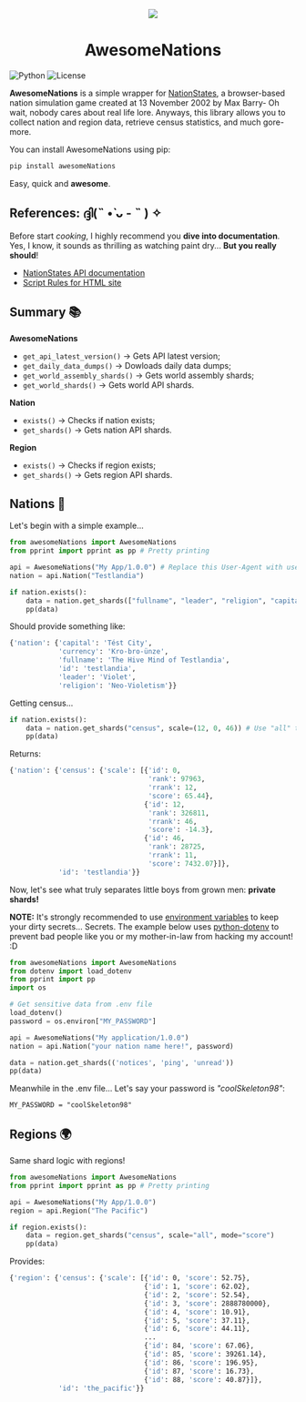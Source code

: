 <p align="center">
  <img src="https://i.imgur.com/yQ9gI82.png" />
</p>

<h1 align="center">AwesomeNations</h1>

![Python](https://img.shields.io/badge/python-3.10%2B-blue)
![License](https://img.shields.io/badge/license-MIT-green)

**AwesomeNations** is a simple wrapper for [NationStates](https://www.nationstates.net), a browser-based nation simulation game created at 13 November 2002 by Max Barry- Oh wait, nobody cares about real life lore. Anyways, this library allows you to collect nation and region data, retrieve census statistics, and much gore- more.

You can install AwesomeNations using pip:

``` bash
pip install awesomeNations
```

Easy, quick and **awesome**.

## References: ദ്ദി(˵ •̀ ᴗ - ˵ ) ✧

Before start *cooking*, I highly recommend you **dive into documentation**. Yes, I know, it sounds as thrilling as watching paint dry... **But you really should**!

- [NationStates API documentation](https://www.nationstates.net/pages/api.html)
- [Script Rules for HTML site](https://forum.nationstates.net/viewtopic.php?p=16394966#p16394966)

## Summary 📚

**AwesomeNations**
- `get_api_latest_version()` -> Gets API latest version;
- `get_daily_data_dumps()` -> Dowloads daily data dumps;
- `get_world_assembly_shards()` -> Gets world assembly shards;
- `get_world_shards()` -> Gets world API shards.

**Nation**
- `exists()` -> Checks if nation exists;
- `get_shards()` -> Gets nation API shards.

**Region**
- `exists()` -> Checks if region exists;
- `get_shards()` -> Gets region API shards.

## Nations 🚩

Let's begin with a simple example...

``` python
from awesomeNations import AwesomeNations
from pprint import pprint as pp # Pretty printing

api = AwesomeNations("My App/1.0.0") # Replace this User-Agent with useful info.
nation = api.Nation("Testlandia")

if nation.exists():
    data = nation.get_shards(["fullname", "leader", "religion", "capital", "currency"])
    pp(data)
```

Should provide something like:

``` bash
{'nation': {'capital': 'Tést City',
            'currency': 'Kro-bro-ünze',
            'fullname': 'The Hive Mind of Testlandia',
            'id': 'testlandia',
            'leader': 'Violet',
            'religion': 'Neo-Violetism'}}
```

Getting census...

``` python
if nation.exists():
    data = nation.get_shards("census", scale=(12, 0, 46)) # Use "all" to get all censuses!
    pp(data)
```

Returns:

``` python
{'nation': {'census': {'scale': [{'id': 0,
                                  'rank': 97963,
                                  'rrank': 12,
                                  'score': 65.44},
                                 {'id': 12,
                                  'rank': 326811,
                                  'rrank': 46,
                                  'score': -14.3},
                                 {'id': 46,
                                  'rank': 28725,
                                  'rrank': 11,
                                  'score': 7432.07}]},
            'id': 'testlandia'}}
```

Now, let's see what truly separates little boys from grown men: **private shards!**

**NOTE:** It's strongly recommended to use [environment variables](https://dev.to/jakewitcher/using-env-files-for-environment-variables-in-python-applications-55a1) to keep your dirty secrets... Secrets. The example below uses [python-dotenv](https://pypi.org/project/python-dotenv/) to prevent bad people like you or my mother-in-law from hacking my account! :D

``` python
from awesomeNations import AwesomeNations
from dotenv import load_dotenv
from pprint import pp
import os

# Get sensitive data from .env file
load_dotenv()
password = os.environ["MY_PASSWORD"]

api = AwesomeNations("My application/1.0.0")
nation = api.Nation("your nation name here!", password)

data = nation.get_shards(('notices', 'ping', 'unread'))
pp(data)
```

Meanwhile in the .env file... Let's say your password is *"coolSkeleton98"*:

`MY_PASSWORD = "coolSkeleton98"`

## Regions 🌍

Same shard logic with regions!

``` python
from awesomeNations import AwesomeNations
from pprint import pprint as pp # Pretty printing

api = AwesomeNations("My App/1.0.0")
region = api.Region("The Pacific")

if region.exists():
    data = region.get_shards("census", scale="all", mode="score")
    pp(data)
```

Provides:

``` bash
{'region': {'census': {'scale': [{'id': 0, 'score': 52.75},
                                 {'id': 1, 'score': 62.02},
                                 {'id': 2, 'score': 52.54},
                                 {'id': 3, 'score': 2888780000},
                                 {'id': 4, 'score': 10.91},
                                 {'id': 5, 'score': 37.11},
                                 {'id': 6, 'score': 44.11},
                                 ...
                                 {'id': 84, 'score': 67.06},
                                 {'id': 85, 'score': 39261.14},
                                 {'id': 86, 'score': 196.95},
                                 {'id': 87, 'score': 16.73},
                                 {'id': 88, 'score': 40.87}]},
            'id': 'the_pacific'}}
```